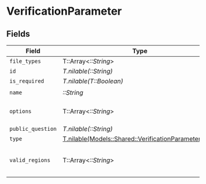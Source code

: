 # VerificationParameter


## Fields

| Field                                                                                                    | Type                                                                                                     | Required                                                                                                 | Description                                                                                              |
| -------------------------------------------------------------------------------------------------------- | -------------------------------------------------------------------------------------------------------- | -------------------------------------------------------------------------------------------------------- | -------------------------------------------------------------------------------------------------------- |
| `file_types`                                                                                             | T::Array<*::String*>                                                                                     | :heavy_minus_sign:                                                                                       | valid file mime types                                                                                    |
| `id`                                                                                                     | *T.nilable(::String)*                                                                                    | :heavy_minus_sign:                                                                                       | N/A                                                                                                      |
| `is_required`                                                                                            | *T.nilable(T::Boolean)*                                                                                  | :heavy_minus_sign:                                                                                       | N/A                                                                                                      |
| `name`                                                                                                   | *::String*                                                                                               | :heavy_check_mark:                                                                                       | N/A                                                                                                      |
| `options`                                                                                                | T::Array<*::String*>                                                                                     | :heavy_minus_sign:                                                                                       | options for MULTIPLE_CHOICE and MULTIPLE_SELECT                                                          |
| `public_question`                                                                                        | *T.nilable(::String)*                                                                                    | :heavy_minus_sign:                                                                                       | N/A                                                                                                      |
| `type`                                                                                                   | [T.nilable(Models::Shared::VerificationParameterType)](../../models/shared/verificationparametertype.md) | :heavy_minus_sign:                                                                                       | N/A                                                                                                      |
| `valid_regions`                                                                                          | T::Array<*::String*>                                                                                     | :heavy_minus_sign:                                                                                       | {country}-{stateprovince/territory} or just {country} 2-digit ISO codes                                  |